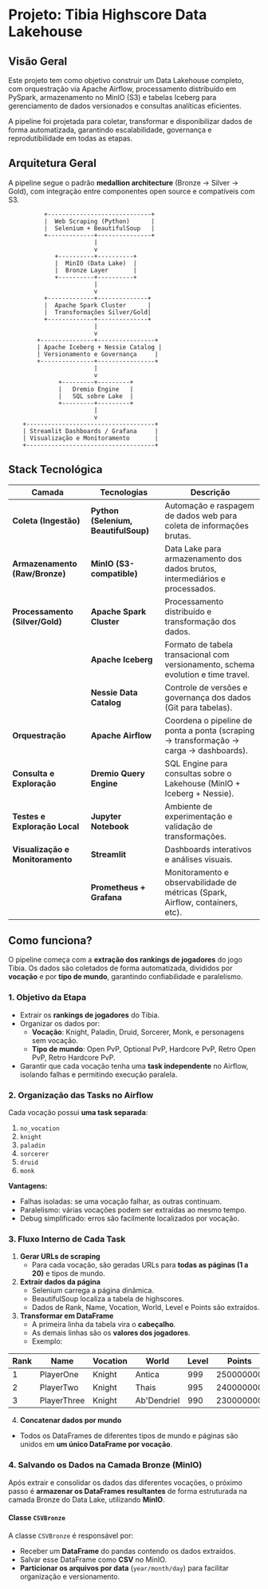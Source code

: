 # Projeto: Tibia Highscore Data Lakehouse

## Visão Geral

Este projeto tem como objetivo construir um Data Lakehouse completo, com orquestração via Apache Airflow, processamento distribuído em PySpark, armazenamento no MinIO (S3) e tabelas Iceberg para gerenciamento de dados versionados e consultas analíticas eficientes.

A pipeline foi projetada para coletar, transformar e disponibilizar dados de forma automatizada, garantindo escalabilidade, governança e reprodutibilidade em todas as etapas.


## Arquitetura Geral

A pipeline segue o padrão **medallion architecture** (Bronze → Silver → Gold), com integração entre componentes open source e compatíveis com S3.

```text
          +-----------------------------+
          |  Web Scraping (Python)      |
          |  Selenium + BeautifulSoup   |
          +-------------+---------------+
                        |
                        v
             +----------+----------+
             |  MinIO (Data Lake)  |
             |  Bronze Layer       |
             +----------+----------+
                        |
                        v
          +-------------+--------------+
          |  Apache Spark Cluster      |
          |  Transformações Silver/Gold|
          +-------------+--------------+
                        |
                        v
        +---------------+----------------+
        | Apache Iceberg + Nessie Catalog |
        | Versionamento e Governança     |
        +---------------+----------------+
                        |
                        v
              +---------+---------+
              |   Dremio Engine   |
              |   SQL sobre Lake  |
              +---------+---------+
                        |
                        v
    +------------------------------------+
    | Streamlit Dashboards / Grafana     |
    | Visualização e Monitoramento       |
    +------------------------------------+
```

## Stack Tecnológica

| Camada | Tecnologias | Descrição |
|--------|--------------|------------|
| **Coleta (Ingestão)** | **Python (Selenium, BeautifulSoup)** | Automação e raspagem de dados web para coleta de informações brutas. |
| **Armazenamento (Raw/Bronze)** | **MinIO (S3-compatible)** | Data Lake para armazenamento dos dados brutos, intermediários e processados. |
| **Processamento (Silver/Gold)** | **Apache Spark Cluster** | Processamento distribuído e transformação dos dados. |
|  | **Apache Iceberg** | Formato de tabela transacional com versionamento, schema evolution e time travel. |
|  | **Nessie Data Catalog** | Controle de versões e governança dos dados (Git para tabelas). |
| **Orquestração** | **Apache Airflow** | Coordena o pipeline de ponta a ponta (scraping → transformação → carga → dashboards). |
| **Consulta e Exploração** | **Dremio Query Engine** | SQL Engine para consultas sobre o Lakehouse (MinIO + Iceberg + Nessie). |
| **Testes e Exploração Local** | **Jupyter Notebook** | Ambiente de experimentação e validação de transformações. |
| **Visualização e Monitoramento** | **Streamlit** | Dashboards interativos e análises visuais. |
|  | **Prometheus + Grafana** | Monitoramento e observabilidade de métricas (Spark, Airflow, containers, etc). |

## Como funciona?

O pipeline começa com a **extração dos rankings de jogadores** do jogo Tibia. Os dados são coletados de forma automatizada, divididos por **vocação** e por **tipo de mundo**, garantindo confiabilidade e paralelismo.

### 1. Objetivo da Etapa
- Extrair os **rankings de jogadores** do Tibia.
- Organizar os dados por:
  - **Vocação**: Knight, Paladin, Druid, Sorcerer, Monk, e personagens sem vocação.
  - **Tipo de mundo**: Open PvP, Optional PvP, Hardcore PvP, Retro Open PvP, Retro Hardcore PvP.
- Garantir que cada vocação tenha uma **task independente** no Airflow, isolando falhas e permitindo execução paralela.

### 2. Organização das Tasks no Airflow
Cada vocação possui **uma task separada**:
1. `no_vocation`
2. `knight`
3. `paladin`
4. `sorcerer`
5. `druid`
6. `monk`

**Vantagens:**
- Falhas isoladas: se uma vocação falhar, as outras continuam.
- Paralelismo: várias vocações podem ser extraídas ao mesmo tempo.
- Debug simplificado: erros são facilmente localizados por vocação.

### 3. Fluxo Interno de Cada Task
1. **Gerar URLs de scraping**
   - Para cada vocação, são geradas URLs para **todas as páginas (1 a 20)** e tipos de mundo.
2. **Extrair dados da página**
   - Selenium carrega a página dinâmica.
   - BeautifulSoup localiza a tabela de highscores.
   - Dados de Rank, Name, Vocation, World, Level e Points são extraídos.
3. **Transformar em DataFrame**
   - A primeira linha da tabela vira o **cabeçalho**.
   - As demais linhas são os **valores dos jogadores**.
   - Exemplo:

| Rank | Name       | Vocation | World       | Level | Points     | WorldType       |
|------|------------|----------|------------|-------|-----------|----------------|
| 1    | PlayerOne  | Knight   | Antica     | 999   | 250000000 | Open PvP       |
| 2    | PlayerTwo  | Knight   | Thais      | 995   | 240000000 | Open PvP       |
| 3    | PlayerThree| Knight   | Ab'Dendriel| 990   | 230000000 | Open PvP       |

4. **Concatenar dados por mundo**
- Todos os DataFrames de diferentes tipos de mundo e páginas são unidos em **um único DataFrame por vocação**.

### 4. Salvando os Dados na Camada Bronze (MinIO)

Após extrair e consolidar os dados das diferentes vocações, o próximo passo é **armazenar os DataFrames resultantes** de forma estruturada na camada Bronze do Data Lake, utilizando **MinIO**.

#### Classe `CSVBronze`

A classe `CSVBronze` é responsável por:

- Receber um **DataFrame** do pandas contendo os dados extraídos.
- Salvar esse DataFrame como **CSV** no MinIO.
- **Particionar os arquivos por data** (`year/month/day`) para facilitar organização e versionamento.

